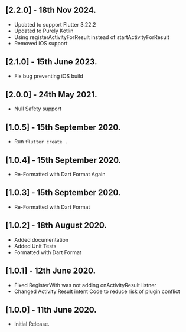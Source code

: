 ## [2.2.0] - 18th Nov 2024.

- Updated to support Flutter 3.22.2
- Updated to Purely Kotlin
- Using registerActivityForResult instead of startActivityForResult
- Removed iOS support

## [2.1.0] - 15th June 2023.

- Fix bug preventing iOS build

## [2.0.0] - 24th May 2021.

- Null Safety support

## [1.0.5] - 15th September 2020.

- Run `flutter create .`

## [1.0.4] - 15th September 2020.

- Re-Formatted with Dart Format Again

## [1.0.3] - 15th September 2020.

- Re-Formatted with Dart Format

## [1.0.2] - 18th August 2020.

- Added documentation
- Added Unit Tests
- Formatted with Dart Format

## [1.0.1] - 12th June 2020.

- Fixed RegisterWith was not adding onActivityResult listner
- Changed Activity Result intent Code to reduce risk of plugin conflict

## [1.0.0] - 11th June 2020.

- Initial Release.
